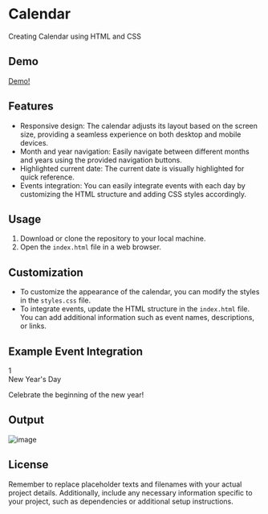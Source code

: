 # Calendar

Creating Calendar using HTML and CSS

## Demo

[Demo!]()

## Features

- Responsive design: The calendar adjusts its layout based on the screen size, providing a seamless experience on both desktop and mobile devices.
- Month and year navigation: Easily navigate between different months and years using the provided navigation buttons.
- Highlighted current date: The current date is visually highlighted for quick reference.
- Events integration: You can easily integrate events with each day by customizing the HTML structure and adding CSS styles accordingly.

## Usage

1. Download or clone the repository to your local machine.
2. Open the `index.html` file in a web browser.

## Customization

- To customize the appearance of the calendar, you can modify the styles in the `styles.css` file.
- To integrate events, update the HTML structure in the `index.html` file. You can add additional information such as event names, descriptions, or links.

## Example Event Integration

<!-- Sample event for 1st January 2024 -->
<div class="calendar-day event-day">
    <span class="day-number">1</span>
    <div class="event">
        <span class="event-title">New Year's Day</span>
        <p class="event-description">Celebrate the beginning of the new year!</p>
    </div>
</div>

## Output

![image](https://github.com/Janashree2004/Calendar/assets/142415775/e09832df-0265-458a-84bc-21dc63df7306)

## License

Remember to replace placeholder texts and filenames with your actual project details. Additionally, include any necessary information specific to your project, such as dependencies or additional setup instructions.

